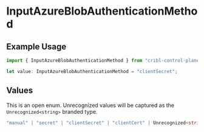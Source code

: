 # InputAzureBlobAuthenticationMethod

## Example Usage

```typescript
import { InputAzureBlobAuthenticationMethod } from "cribl-control-plane/models/operations";

let value: InputAzureBlobAuthenticationMethod = "clientSecret";
```

## Values

This is an open enum. Unrecognized values will be captured as the `Unrecognized<string>` branded type.

```typescript
"manual" | "secret" | "clientSecret" | "clientCert" | Unrecognized<string>
```